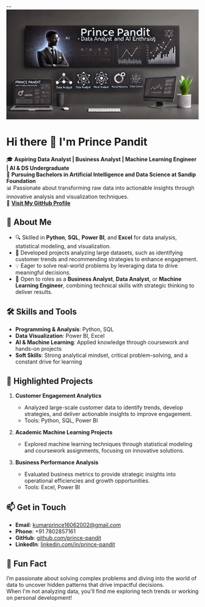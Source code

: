 -- ![Prince Pandit - Data Analyst | Business Analyst | Machine Learing Engineer| AI & DS Graduate](https://raw.githubusercontent.com/PrincePandit16/PrincePandit16/refs/heads/main/banner.webp)

# Hi there 👋 I'm Prince Pandit  

🎓 **Aspiring Data Analyst | Business Analyst | Machine Learning Engineer | AI & DS Undergraduate**  
📍 **Pursuing Bachelors in Artificial Intelligence and Data Science at Sandip Foundation**  
📊 Passionate about transforming raw data into actionable insights through innovative analysis and visualization techniques.  
🔗 **[Visit My GitHub Profile](https://github.com/prince-pandit)**  

## 🌟 About Me  
- 🔍 Skilled in **Python**, **SQL**, **Power BI**, and **Excel** for data analysis, statistical modeling, and visualization.  
- 🚀 Developed projects analyzing large datasets, such as identifying customer trends and recommending strategies to enhance engagement.  
- 💡 Eager to solve real-world problems by leveraging data to drive meaningful decisions.  
- 💼 Open to roles as a **Business Analyst**, **Data Analyst**, or **Machine Learning Engineer**, combining technical skills with strategic thinking to deliver results.  

## 🛠️ Skills and Tools  
- **Programming & Analysis**: Python, SQL  
- **Data Visualization**: Power BI, Excel  
- **AI & Machine Learning**: Applied knowledge through coursework and hands-on projects  
- **Soft Skills**: Strong analytical mindset, critical problem-solving, and a constant drive for learning  

## 🌟 Highlighted Projects  
1. **Customer Engagement Analytics**  
   - Analyzed large-scale customer data to identify trends, develop strategies, and deliver actionable insights to improve engagement.  
   - Tools: Python, SQL, Power BI  

2. **Academic Machine Learning Projects**  
   - Explored machine learning techniques through statistical modeling and coursework assignments, focusing on innovative solutions.  

3. **Business Performance Analysis**  
   - Evaluated business metrics to provide strategic insights into operational efficiencies and growth opportunities.  
   - Tools: Excel, Power BI  

## 📫 Get in Touch  
- **Email**: [kumarprince16062002@gmail.com](mailto:kumarprince16062002@gmail.com)  
- **Phone**: +91 7802857161  
- **GitHub**: [github.com/prince-pandit](https://github.com/PrincePandit16)  
- **LinkedIn**: [linkedin.com/in/prince-pandit](https://linkedin.com/in/prince200)  

## 🤔 Fun Fact  
I’m passionate about solving complex problems and diving into the world of data to uncover hidden patterns that drive impactful decisions.  
When I'm not analyzing data, you'll find me exploring tech trends or working on personal development!

